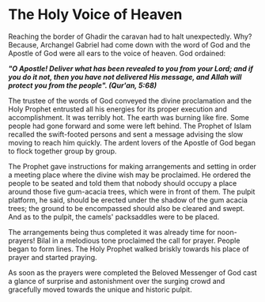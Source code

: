 The Holy Voice of Heaven
========================

Reaching the border of Ghadir the caravan had to halt unexpectedly. Why?
Because, Archangel Gabriel had come down with the word of God and the
Apostle of God were all ears to the voice of heaven. God ordained:

***"O Apostle! Deliver what has been revealed to you from your Lord; and
if you do it not, then you have not delivered His message, and Allah
will protect you from the people". (Qur'an, 5:68)***

The trustee of the words of God conveyed the divine proclamation and the
Holy Prophet entrusted all his energies for its proper execution and
accomplishment. It was terribly hot. The earth was burning like fire.
Some people had gone forward and some were left behind. The Prophet of
Islam recalled the swift-footed persons and sent a message advising the
slow moving to reach him quickly. The ardent lovers of the Apostle of
God began to flock together group by group.

The Prophet gave instructions for making arrangements and setting in
order a meeting place where the divine wish may be proclaimed. He
ordered the people to be seated and told them that nobody should occupy
a place around those five gum-acacia trees, which were in front of them.
The pulpit platform, he said, should be erected under the shadow of the
gum acacia trees; the ground to be encompassed should also be cleared
and swept. And as to the pulpit, the camels' packsaddles were to be
placed.

The arrangements being thus completed it was already time for
noon-prayers! Bilal in a melodious tone proclaimed the call for prayer.
People began to form lines. The Holy Prophet walked briskly towards his
place of prayer and started praying.

As soon as the prayers were completed the Beloved Messenger of God cast
a glance of surprise and astonishment over the surging crowd and
gracefully moved towards the unique and historic pulpit.


